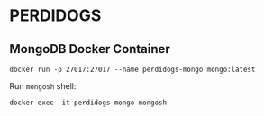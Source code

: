 # PERDIDOGS

## MongoDB Docker Container

```shell
docker run -p 27017:27017 --name perdidogs-mongo mongo:latest
```

Run `mongosh` shell:
```shell
docker exec -it perdidogs-mongo mongosh
```
